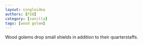 ```yaml
---
layout: singleidea
authors: [FIQ]
category: [vanilla]
tags: [wood golem]
---
```

Wood golems drop small shields in addition to their quarterstaffs.
